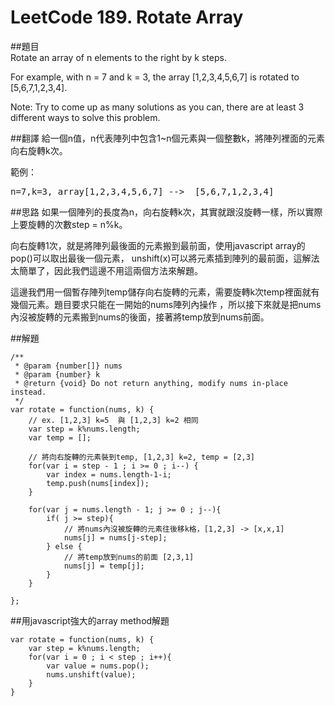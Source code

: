 ﻿# LeetCode 189. Rotate Array
  
##題目  
Rotate an array of n elements to the right by k steps.

For example, with n = 7 and k = 3, the array [1,2,3,4,5,6,7] is rotated to [5,6,7,1,2,3,4].

Note:
Try to come up as many solutions as you can, there are at least 3 different ways to solve this problem.
    
##翻譯
給一個n值，n代表陣列中包含1~n個元素與一個整數k，將陣列裡面的元素向右旋轉k次。

範例：
<pre>
n=7,k=3, array[1,2,3,4,5,6,7] -->  [5,6,7,1,2,3,4]
</pre>
  
##思路
如果一個陣列的長度為n，向右旋轉k次，其實就跟沒旋轉一樣，所以實際上要旋轉的次數step = n%k。
  
向右旋轉1次，就是將陣列最後面的元素搬到最前面，使用javascript array的pop()可以取出最後一個元素，
unshift(x)可以將元素插到陣列的最前面，這解法太簡單了，因此我們這邊不用這兩個方法來解題。
  
這邊我們用一個暫存陣列temp儲存向右旋轉的元素，需要旋轉k次temp裡面就有幾個元素。題目要求只能在一開始的nums陣列內操作
，所以接下來就是把nums內沒被旋轉的元素搬到nums的後面，接著將temp放到nums前面。
  
  
##解題
```
/**
 * @param {number[]} nums
 * @param {number} k
 * @return {void} Do not return anything, modify nums in-place instead.
 */
var rotate = function(nums, k) {
    // ex. [1,2,3] k=5  與 [1,2,3] k=2 相同  
    var step = k%nums.length;
    var temp = [];

    // 將向右旋轉的元素裝到temp, [1,2,3] k=2, temp = [2,3] 
    for(var i = step - 1 ; i >= 0 ; i--) {
        var index = nums.length-1-i;
        temp.push(nums[index]);
    }

    for(var j = nums.length - 1; j >= 0 ; j--){
        if( j >= step){
            // 將nums內沒被旋轉的元素往後移k格，[1,2,3] -> [x,x,1] 
            nums[j] = nums[j-step];
        } else {
            // 將temp放到nums的前面 [2,3,1]
            nums[j] = temp[j];
        }
    }
    
};
```

##用javascript強大的array method解題
```
var rotate = function(nums, k) {
    var step = k%nums.length;
    for(var i = 0 ; i < step ; i++){
        var value = nums.pop();
        nums.unshift(value);
    }
}    
```
